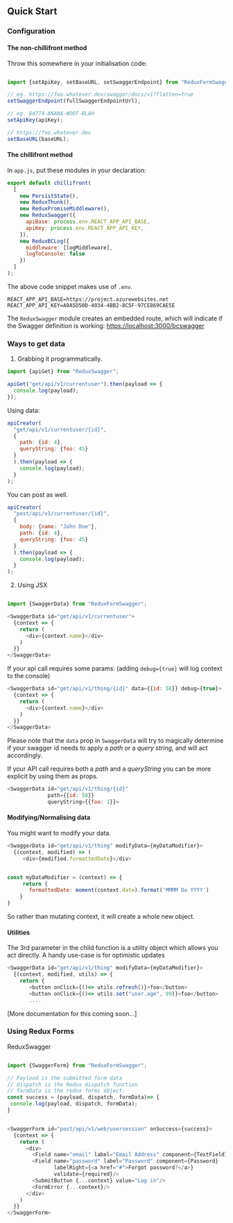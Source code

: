 ## Quick Start


### Configuration


#### The non-chillifront method

Throw this somewhere in your initialisation code:

```js

import {setApiKey, setBaseURL, setSwaggerEndpoint} from "ReduxFormSwagger";

// eg. https://foo.whatever.dev/swagger/docs/v1?flatten=true
setSwaggerEndpoint(fullSwaggerEndpointUrl);

// eg. 84774-ANANA-WOOT-BLAH
setApiKey(apiKey);

// https://foo.whatever.dev
setBaseURL(baseURL);

```

#### The chillifront method

In `app.js`, put these modules in your declaration:

```js
export default chillifront(
  [
    new PersistState(),
    new ReduxThunk(),
    new ReduxPromiseMiddleware(),
    new ReduxSwagger({
      apiBase: process.env.REACT_APP_API_BASE,
      apiKey: process.env.REACT_APP_API_KEY,
    }),
    new ReduxBCLog({
      middleware: [logMiddleware],
      logToConsole: false
    })
  ]
);
```

The above code snippet makes use of `.env`.

```
REACT_APP_API_BASE=https://project.azurewebsites.net
REACT_APP_API_KEY=A0A5D50D-4034-4BB2-8C5F-97CE869CAE5E
```

The `ReduxSwagger` module creates an embedded route, which will indicate if the Swagger definition is
working: [https://localhost:3000/bcswagger](https://localhost:3000/bcswagger)


### Ways to get data

1. Grabbing it programmatically.

```js
import {apiGet} from "ReduxSwagger";

apiGet("get/api/v1/currentuser").then(payload => {
  console.log(payload);
});
```

Using data:

```js
apiCreator(
  "get/api/v1/currentuser/{id}", 
  {
    path: {id: 4},
    queryString: {foo: 45}
  }
  ).then(payload => {
    console.log(payload);
  }
);
```

You can post as well.

```js
apiCreator(
  "post/api/v1/currentuser/{id}", 
  {
    body: {name: "John Doe"},
    path: {id: 4},
    queryString: {foo: 45}
  }
  ).then(payload => {
    console.log(payload);
  }
);
```


2. Using JSX

```js

import {SwaggerData} from "ReduxFormSwagger";

<SwaggerData id="get/api/v1/currentuser">
  {context => {
    return (
      <div>{context.name}</div>
    )
  }}
</SwaggerData>
```

If your api call requires some params:
(adding `debug={true}` will log context to the console)

```js
<SwaggerData id="get/api/v1/thing/{id}" data={{id: 58}} debug={true}>
  {context => {
    return (
      <div>{context.name}</div>
    )
  }}
</SwaggerData>
```

Please note that the `data` prop in `SwaggerData` will try to magically determine
if your swagger id needs to apply a *path* or a *query string*, and will act accordingly.

If your API call requires both a *path* and a *queryString* you can be more explicit by using them as props.

```js
<SwaggerData id="get/api/v1/thing/{id}"
             path={{id: 58}}
             queryString={{foo: 1}}>
```

#### Modifying/Normalising data

You might want to modify your data.

```js
<SwaggerData id="get/api/v1/thing" modifyData={myDataModifier}>
  {(context, modified) => (
     <div>{modified.formattedDate}</div>


const myDataModifier = (context) => {
     return {
       formattedDate: moment(context.date).format('MMMM Do YYYY')
    }
}
```

So rather than mutating context, it will create a whole new object.


#### Utilities

The 3rd parameter in the child function is a utility object which allows you act directly.
A handy use-case is for optimistic updates

```js
<SwaggerData id="get/api/v1/thing" modifyData={myDataModifier}>
  {(context, modified, utils) => {
    return {
       <button onClick={()=> utils.refresh()}>foo</button>
       <button onClick={()=> utils.set("user.age", 99)}>foo</button>
       ....
```

[More documentation for this coming soon...]


### Using Redux Forms

ReduxSwagger 

```js

import {SwaggerForm} from "ReduxFormSwagger";

// Payload is the submitted form data
// dispatch is the Redux dispatch function
// formData is the redux forms object.
const success = (payload, dispatch, formData)=> {
 console.log(payload, dispatch, formData);
}


<SwaggerForm id="post/api/v1/web/usersession" onSuccess={success}>
  {context => {
    return (
      <div>
        <Field name="email" label="Email Address" component={TextField} validate={email} autoFocus={true}/>
        <Field name="password" label="Password" component={Password}
               labelRight={<a href="#">Forgot password?</a>}
               validate={required}/>
        <SubmitButton {...context} value="Log in"/>
        <FormError {...context}/>
      </div>
    )
  }}
</SwaggerForm>
```







